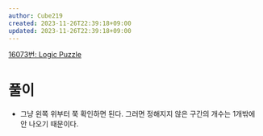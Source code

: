 ```yaml
---
author: Cube219
created: 2023-11-26T22:39:18+09:00
updated: 2023-11-26T22:39:18+09:00
---
```


[16073번: Logic Puzzle](https://www.acmicpc.net/problem/16073)

# 풀이

* 그냥 왼쪽 위부터 쭉 확인하면 된다. 그러면 정해지지 않은 구간의 개수는 1개밖에 안 나오기 때문이다.

